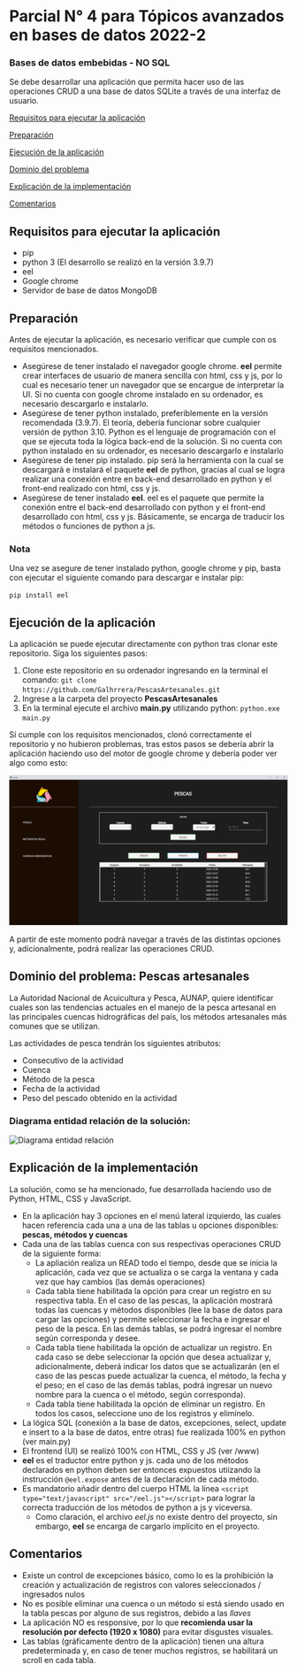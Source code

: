 # Parcial N° 4 para Tópicos avanzados en bases de datos 2022-2
### Bases de datos embebidas - NO SQL
Se debe desarrollar una aplicación que permita hacer uso de las operaciones CRUD a una base de datos SQLite a través de una interfaz de usuario.

[Requisitos para ejecutar la aplicación](https://github.com/Galhrrera/PescasArtesanalesNoSQL/blob/main/README.md#requisitos-para-ejecutar-la-aplicaci%C3%B3n)

[Preparación](https://github.com/Galhrrera/PescasArtesanales/blob/main/README.md#preparaci%C3%B3n)

[Ejecución de la aplicación](https://github.com/Galhrrera/PescasArtesanales/blob/main/README.md#ejecuci%C3%B3n-de-la-aplicaci%C3%B3n)

[Dominio del problema](https://github.com/Galhrrera/PescasArtesanales/blob/main/README.md#dominio-del-problema-pescas-artesanales)

[Explicación de la implementación](https://github.com/Galhrrera/PescasArtesanales/blob/main/README.md#explicaci%C3%B3n-de-la-implementaci%C3%B3n)

[Comentarios](https://github.com/Galhrrera/PescasArtesanales/blob/main/README.md#explicaci%C3%B3n-de-la-implementaci%C3%B3n)

## Requisitos para ejecutar la aplicación
- pip
- python 3 (El desarrollo se realizó en la versión 3.9.7)
- eel
- Google chrome
- Servidor de base de datos MongoDB

## Preparación
Antes de ejecutar la aplicación, es necesario verificar que cumple con os requisitos mencionados.

- Asegúrese de tener instalado el navegador google chrome. **eel** permite crear interfaces de usuario de manera sencilla con html, css y js, por lo cual es necesario tener un navegador que se encargue de interpretar la UI. Si no cuenta con google chrome instalado en su ordenador, es necesario descargarlo e instalarlo.
- Asegúrese de tener python instalado, preferiblemente en la versión recomendada (3.9.7). El teoría, debería funcionar sobre cualquier versión de python 3.10. Python es el lenguaje de programación con el que se ejecuta toda la lógica back-end de la solución. Si no cuenta con python instalado en su ordenador, es necesario descargarlo e instalarlo
- Asegúrese de tener pip instalado. pip será la herramienta con la cual se descargará e instalará el paquete **eel** de python, gracias al cual se logra realizar una conexión entre en back-end desarrollado en python y el front-end realizado con html, css y js.
- Asegúrese de tener instalado **eel**. eel es el paquete que permite la conexión entre el back-end desarrollado con python y el front-end desarrollado con html, css y js. Básicamente, se encarga de traducir los métodos o funciones de python a js.

### Nota
Una vez se asegure de tener instalado python, google chrome y pip, basta con ejecutar el siguiente comando para descargar e instalar pip:

`pip install eel`

## Ejecución de la aplicación
La aplicación se puede ejecutar directamente con python tras clonar este repositorio. Siga los siguientes pasos:

1. Clone este repositorio en su ordenador ingresando en la terminal el comando: `git clone https://github.com/Galhrrera/PescasArtesanales.git`
2. Ingrese a la carpeta del proyecto **PescasArtesanales**
3. En la terminal ejecute el archivo **main.py** utilizando python: `python.exe main.py`

Sí cumple con los requisitos mencionados, clonó correctamente el repositorio y no hubieron problemas, tras estos pasos se debería abrir la aplicación haciendo uso del motor de google chrome y debería poder ver algo como esto:

![Ventana inicial de la aplicación](https://github.com/Galhrrera/PescasArtesanales/blob/main/imgs/ventanaInicial.png)

A partir de este momento podrá navegar a través de las distintas opciones y, adicionalmente, podrá realizar las operaciones CRUD.


## Dominio del problema: Pescas artesanales

La Autoridad Nacional de Acuicultura y Pesca, AUNAP, quiere identificar cuales son las tendencias actuales en el manejo de la pesca artesanal en las principales cuencas hidrográficas del país, los métodos artesanales más comunes que se utilizan.

Las actividades de pesca tendrán los siguientes atributos:

- Consecutivo de la actividad
- Cuenca
- Método de la pesca
- Fecha de la actividad
- Peso del pescado obtenido en la actividad

### Diagrama entidad relación de la solución: 

![Diagrama entidad relación](https://github.com/Galhrrera/PescasArtesanales/blob/main/imgs/diagrama%20entidad%20relaci%C3%B3n.jpg)

## Explicación de la implementación

La solución, como se ha mencionado, fue desarrollada haciendo uso de Python, HTML, CSS y JavaScript.

- En la aplicación hay 3 opciones en el menú lateral izquierdo, las cuales hacen referencia cada una a una de las tablas u opciones disponibles: **pescas, métodos y cuencas**
- Cada una de las tablas cuenca con sus respectivas operaciones CRUD de la siguiente forma:
  - La apliación realiza un READ todo el tiempo, desde que se inicia la aplicación, cada vez que se actualiza o se carga la ventana y cada vez que hay cambios (las demás operaciones)
  - Cada tabla tiene habilitada la opción para crear un registro en su respectiva tabla. En el caso de las pescas, la aplicación mostrará todas las cuencas y métodos disponibles (lee la base de datos para cargar las opciones) y permite seleccionar la fecha e ingresar el peso de la pesca. En las demás tablas, se podrá ingresar el nombre según corresponda y desee.
  - Cada tabla tiene habilitada la opción de actualizar un registro. En cada caso se debe seleccionar la opción que desea actualizar y, adicionalmente, deberá indicar los datos que se actualizarán (en el caso de las pescas puede actualizar la cuenca, el método, la fecha y el peso; en el caso de las demás tablas, podrá ingresar un nuevo nombre para la cuenca o el método, según corresponda).
  - Cada tabla tiene habilitada la opción de eliminar un registro. En todos los casos, seleccione uno de los registros y elimínelo.
 - La lógica SQL (conexión a la base de datos, excepciones, select, update e insert to a la base de datos, entre otras) fue realizada 100% en python (ver main.py)
 - El frontend (UI) se realizó 100% con HTML, CSS y JS (ver /www)
 - **eel** es el traductor entre python y js. cada uno de los métodos declarados en python deben ser entonces expuestos utiizando la instrucción `@eel.expose` antes de la declaración de cada método.
 - Es mandatorio añadir dentro del cuerpo HTML la línea `<script type="text/javascript" src="/eel.js"></script>` para lograr la correcta traducción de los métodos de python a js y viceversa.
   - Como claración, el archivo *eel.js* no existe dentro del proyecto, sin embargo, **eel** se encarga de cargarlo implícito en el proyecto.
 
## Comentarios
- Existe un control de excepciones básico, como lo es la prohibición la creación y actualización de registros con valores seleccionados / ingresados nulos
- No es posible eliminar una cuenca o un método si está siendo usado en la tabla pescas por alguno de sus registros, debido a las *llaves*
- La aplicación NO es responsive, por lo que **recomienda usar la resolución por defecto (1920 x 1080)** para evitar disgustes visuales.
- Las tablas (gráficamente dentro de la aplicación) tienen una altura predeterminada y, en caso de tener muchos registros, se habilitará un scroll en cada tabla.

